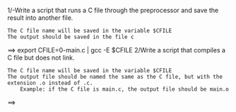 1/-Write a script that runs a C file through the preprocessor and save the result into another file.

    The C file name will be saved in the variable $CFILE
    The output should be saved in the file c
==>   export CFILE=0-main.c | gcc -E $CFILE 
2/Write a script that compiles a C file but does not link.

    The C file name will be saved in the variable $CFILE
    The output file should be named the same as the C file, but with the extension .o instead of .c.
        Example: if the C file is main.c, the output file should be main.o
==> 
